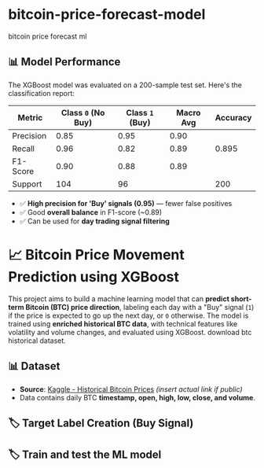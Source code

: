 # bitcoin-price-forecast-model
bitcoin price forecast ml



## 📊 Model Performance

The XGBoost model was evaluated on a 200-sample test set. Here's the classification report:

| Metric     | Class `0` (No Buy) | Class `1` (Buy) | Macro Avg | Accuracy |
|------------|-------------------|-----------------|-----------|----------|
| Precision  | 0.85              | 0.95            | 0.90      |          |
| Recall     | 0.96              | 0.82            | 0.89      |   0.895  |
| F1-Score   | 0.90              | 0.88            | 0.89      |          |
| Support    | 104               | 96              |           |   200    |

- ✅ **High precision for 'Buy' signals (0.95)** — fewer false positives
- ✅ Good **overall balance** in F1-score (~0.89)
- ✅ Can be used for **day trading signal filtering**

# 📈 Bitcoin Price Movement Prediction using XGBoost

This project aims to build a machine learning model that can **predict short-term Bitcoin (BTC) price direction**, labeling each day with a "Buy" signal (`1`) if the price is expected to go up the next day, or `0` otherwise. The model is trained using **enriched historical BTC data**, with technical features like volatility and volume changes, and evaluated using XGBoost.
download btc historical dataset.


## 📊 Dataset

- **Source**: [Kaggle - Historical Bitcoin Prices](https://www.kaggle.com/datasets) *(insert actual link if public)*
- Data contains daily BTC **timestamp, open, high, low, close, and volume**.

## 🏷️ Target Label Creation (Buy Signal)

## 🏷️ Train and test the ML model
